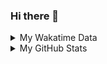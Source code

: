 ### Hi there 👋

<!--
**cdfmlr/cdfmlr** is a ✨ _special_ ✨ repository because its `README.md` (this file) appears on your GitHub profile.

Here are some ideas to get you started:

- 🔭 I’m currently working on ...
- 🌱 I’m currently learning ...
- 👯 I’m looking to collaborate on ...
- 🤔 I’m looking for help with ...
- 💬 Ask me about ...
- 📫 How to reach me: ...
- 😄 Pronouns: ...
- ⚡ Fun fact: ...
-->

<details>

<summary>My Wakatime Data</summary>

<!--START_SECTION:waka-->
![Code Time](http://img.shields.io/badge/Code%20Time-0%20secs-blue)

![Lines of code](https://img.shields.io/badge/From%20Hello%20World%20I%27ve%20Written-653%20Thousand%20lines%20of%20code-blue)

**🐱 My GitHub Data** 

> 🏆 335 Contributions in the Year 2022
 > 
> 📦 469.5 kB Used in GitHub's Storage 
 > 
> 🚫 Not Opted to Hire
 > 
> 📜 52 Public Repositories 
 > 
> 🔑 11 Private Repositories  
 > 
**I'm an Early 🐤** 

```text
🌞 Morning    83 commits     ████░░░░░░░░░░░░░░░░░░░░░   17.55% 
🌆 Daytime    197 commits    ██████████░░░░░░░░░░░░░░░   41.65% 
🌃 Evening    188 commits    ██████████░░░░░░░░░░░░░░░   39.75% 
🌙 Night      5 commits      ░░░░░░░░░░░░░░░░░░░░░░░░░   1.06%

```
📅 **I'm Most Productive on Thursday** 

```text
Monday       63 commits     ███░░░░░░░░░░░░░░░░░░░░░░   13.32% 
Tuesday      52 commits     ██░░░░░░░░░░░░░░░░░░░░░░░   10.99% 
Wednesday    59 commits     ███░░░░░░░░░░░░░░░░░░░░░░   12.47% 
Thursday     82 commits     ████░░░░░░░░░░░░░░░░░░░░░   17.34% 
Friday       82 commits     ████░░░░░░░░░░░░░░░░░░░░░   17.34% 
Saturday     65 commits     ███░░░░░░░░░░░░░░░░░░░░░░   13.74% 
Sunday       70 commits     ███░░░░░░░░░░░░░░░░░░░░░░   14.8%

```


📊 **This Week I Spent My Time On** 

```text
⌚︎ Time Zone: Asia/Shanghai

```

**I Mostly Code in Go** 

```text
Go                       16 repos            ███████░░░░░░░░░░░░░░░░░░   29.63% 
Python                   11 repos            █████░░░░░░░░░░░░░░░░░░░░   20.37% 
Jupyter Notebook         6 repos             ██░░░░░░░░░░░░░░░░░░░░░░░   11.11% 
Java                     4 repos             █░░░░░░░░░░░░░░░░░░░░░░░░   7.41% 
Vue                      4 repos             █░░░░░░░░░░░░░░░░░░░░░░░░   7.41%

```



 Last Updated on 20/08/2022 02:17:23 UTC
<!--END_SECTION:waka-->

</details>

<details>
 
 <summary>My GitHub Stats</summary>

[![CDFMLR's github stats](https://github-readme-stats.vercel.app/api?username=cdfmlr&count_private=true&show_icons=true)](https://github.com/anuraghazra/github-readme-stats)

</details>
